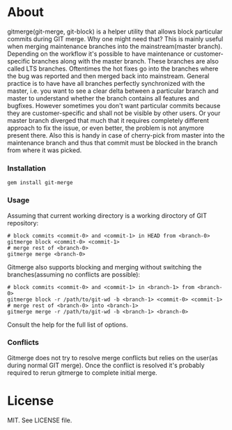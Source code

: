 # About
gitmerge(git-merge, git-block) is a helper utility that allows block particular commits during GIT merge.
Why one might need that? This is mainly useful when merging maintenance branches into the mainstream(master branch).
Depending on the workflow it's possible to have maintenance or customer-specific branches along with the master branch. These branches are also called LTS branches.
Oftentimes the hot fixes go into the branches where the bug was reported and then merged back into mainstream.
General practice is to have have all branches perfectly synchronized with the master,
i.e. you want to see a clear delta between a particular branch and master to understand whether the branch contains all features and bugfixes.
However sometimes you don't want particular commits because they are customer-specific and shall not be visible by other users. Or your master branch diverged that much that it requires completely different approach to fix the issue, or even better, the problem is not anymore present there.
Also this is handy in case of cherry-pick from master into the maintenance branch and thus that commit must be blocked in the branch from where it was picked.

### Installation
```
gem install git-merge
```

### Usage
Assuming that current working directory is a working diroctory of GIT repository:
```
# block commits <commit-0> and <commit-1> in HEAD from <branch-0>
gitmerge block <commit-0> <commit-1>
# merge rest of <branch-0>
gitmerge merge <branch-0>
```

Gitmerge also supports blocking and merging without switching the branches(assuming no conflicts are possible):
```
# block commits <commit-0> and <commit-1> in <branch-1> from <branch-0>
gitmerge block -r /path/to/git-wd -b <branch-1> <commit-0> <commit-1>
# merge rest of <branch-0> into <branch-1>
gitmerge merge -r /path/to/git-wd -b <branch-1> <branch-0>
```
Consult the help for the full list of options.

### Conflicts
Gitmerge does not try to resolve merge conflicts but relies on the user(as during normal GIT merge).
Once the conflict is resolved it's probably required to rerun gitmerge to complete initial merge.

# License

MIT. See LICENSE file.
